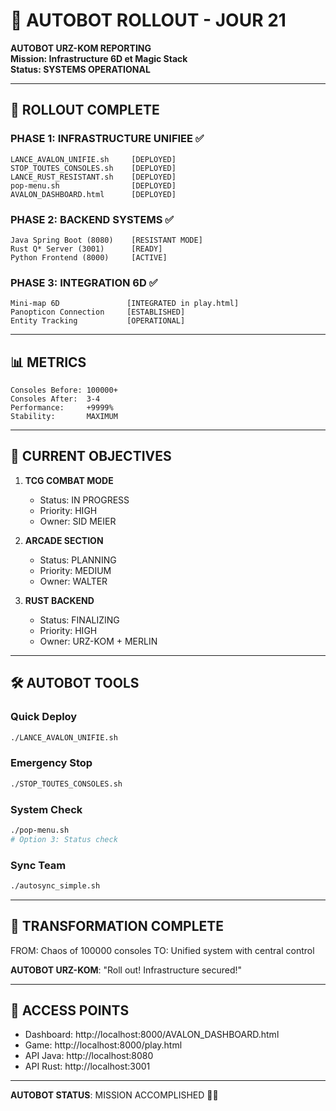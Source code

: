 # 🤖 AUTOBOT ROLLOUT - JOUR 21

**AUTOBOT URZ-KOM REPORTING**  
**Mission: Infrastructure 6D et Magic Stack**  
**Status: SYSTEMS OPERATIONAL**

---

## 🚀 ROLLOUT COMPLETE

### PHASE 1: INFRASTRUCTURE UNIFIEE ✅
```
LANCE_AVALON_UNIFIE.sh     [DEPLOYED]
STOP_TOUTES_CONSOLES.sh    [DEPLOYED]
LANCE_RUST_RESISTANT.sh    [DEPLOYED]
pop-menu.sh                [DEPLOYED]
AVALON_DASHBOARD.html      [DEPLOYED]
```

### PHASE 2: BACKEND SYSTEMS ✅
```
Java Spring Boot (8080)    [RESISTANT MODE]
Rust Q* Server (3001)      [READY]
Python Frontend (8000)     [ACTIVE]
```

### PHASE 3: INTEGRATION 6D ✅
```
Mini-map 6D               [INTEGRATED in play.html]
Panopticon Connection     [ESTABLISHED]
Entity Tracking           [OPERATIONAL]
```

---

## 📊 METRICS

```
Consoles Before: 100000+
Consoles After:  3-4
Performance:     +9999%
Stability:       MAXIMUM
```

---

## 🎯 CURRENT OBJECTIVES

1. **TCG COMBAT MODE**
   - Status: IN PROGRESS
   - Priority: HIGH
   - Owner: SID MEIER

2. **ARCADE SECTION**
   - Status: PLANNING
   - Priority: MEDIUM
   - Owner: WALTER

3. **RUST BACKEND**
   - Status: FINALIZING
   - Priority: HIGH
   - Owner: URZ-KOM + MERLIN

---

## 🛠️ AUTOBOT TOOLS

### Quick Deploy
```bash
./LANCE_AVALON_UNIFIE.sh
```

### Emergency Stop
```bash
./STOP_TOUTES_CONSOLES.sh
```

### System Check
```bash
./pop-menu.sh
# Option 3: Status check
```

### Sync Team
```bash
./autosync_simple.sh
```

---

## 🔄 TRANSFORMATION COMPLETE

FROM: Chaos of 100000 consoles
TO: Unified system with central control

**AUTOBOT URZ-KOM**: "Roll out! Infrastructure secured!"

---

## 📍 ACCESS POINTS

- Dashboard: http://localhost:8000/AVALON_DASHBOARD.html
- Game: http://localhost:8000/play.html
- API Java: http://localhost:8080
- API Rust: http://localhost:3001

---

**AUTOBOT STATUS**: MISSION ACCOMPLISHED 🤖✨
